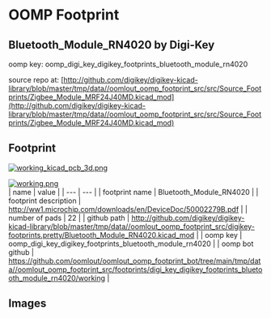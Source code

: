 # OOMP Footprint  
## Bluetooth_Module_RN4020  by Digi-Key  
  
oomp key: oomp_digi_key_digikey_footprints_bluetooth_module_rn4020  
  
source repo at: [http://github.com/digikey/digikey-kicad-library/blob/master/tmp/data//oomlout_oomp_footprint_src/src/Source_Footprints/Zigbee_Module_MRF24J40MD.kicad_mod](http://github.com/digikey/digikey-kicad-library/blob/master/tmp/data//oomlout_oomp_footprint_src/src/Source_Footprints/Zigbee_Module_MRF24J40MD.kicad_mod)  
## Footprint  
  
[![working_kicad_pcb_3d.png](working_kicad_pcb_3d_600.png)](working_kicad_pcb_3d.png)  
  
[![working.png](working_600.png)](working.png)  
| name | value | 
| --- | --- | 
| footprint name | Bluetooth_Module_RN4020 | 
| footprint description | http://ww1.microchip.com/downloads/en/DeviceDoc/50002279B.pdf | 
| number of pads | 22 | 
| github path | http://github.com/digikey/digikey-kicad-library/blob/master/tmp/data//oomlout_oomp_footprint_src/digikey-footprints.pretty/Bluetooth_Module_RN4020.kicad_mod | 
| oomp key | oomp_digi_key_digikey_footprints_bluetooth_module_rn4020 | 
| oomp bot github | https://github.com/oomlout/oomlout_oomp_footprint_bot/tree/main/tmp/data//oomlout_oomp_footprint_src/footprints/digi_key_digikey_footprints_bluetooth_module_rn4020/working | 
## Images  
